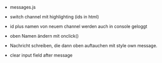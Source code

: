 <!-- - channels.js erstellen mit Objektnamen = channel1,channel2...
    favorite: boolean
    messages
    latestMessage: new Date... -->

- messages.js

- switch channel mit highlighting (ids in html)

- id plus namen von neuem channel werden auch in console geloggt
- oben Namen ändern mit onclick()

- Nachricht schreiben, die dann oben auftauchen mit style own message.
- clear input field after message